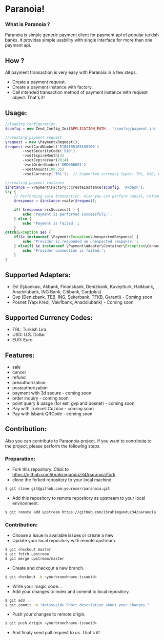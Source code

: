 # Paranoia!
### What is Paranoia ?
Paranoia is simple generic payment client for payment api of popular turkish banks. It provides simple usability 
with single interface for more than one payment api.

## How ?
All payment transaction is very easy with Paranoia in a few steps.
- Create a payment request.
- Create a payment instance with factory.
- Call intended transaction method of payment instance with request object.
That's it!

## Usage:
```php
//loading configuration.
$config = new Zend_Config_Ini(APPLICATION_PATH . '/config/payment.ini', APPLICATION_ENV);

//creating payment request.
$request = new \Payment\Request();
$request->setCardNumber('5105105105105100')
        ->setSecurityCode('510')
        ->setExpireMonth(3)
        ->setExpireYear(2014)
        ->setOrderNumber('ORD000001')
        ->setAmount(100.35)
        ->setCurrency('TRL');  // Supported currency types: TRL, USD, EUR

//creating payment instance
$instance = \Payment\Factory::createInstance($config, 'Akbank');
try {
    // Performing sale transaction. Also you can perform cancel, refund and inquiry transaction.
    $response = $instance->sale($request);

    if( $response->isSuccess() ) {
        echo 'Payment is performed successfuly.';   
    } else {
        echo 'Payment is failed.';
    }
catch(Exception $e) {
    if($e instanceof \Payment\Exception\UnexpectedResponse) {
        echo 'Provider is responded an unexpected response.';
    } elseif( $e instanceof \Payment\Adapter\Container\Exception\ConnectionFailed ) {
        echo 'Provider connection is failed.';
    }
}
```

## Supported Adapters:
- Est (İşbankası, Akbank, Finansbank, Denizbank, Kuveytturk, Halkbank, Anadolubank, ING Bank, Citibank, Cardplus)
- Gvp (Denizbank, TEB, ING, Şekerbank, TFKB, Garanti)  - Coming soon
- Posnet  (Yapı Kredi, Vakıfbank, Anadolubank) - Coming soon

## Supported Currency Codes:
- TRL: Turkish Lira
- USD: U.S. Dollar
- EUR: Euro

## Features:
- sale
- cancel
- refund
- preauthorization
- postauthorization
- payment with 3d secure - coming soon
- order inquiry - coming soon
- point query & usage (for est, gvp and posnet) - coming soon
- Pay with Turkcell Cuzdan - coming soon
- Pay with Isbank QRCode - coming soon

## Contribution:
Also you can contribute to Paraonoia project. If you want to contribute to the project, please perform the following
steps:
### Preparation:
- Fork this repository. Click to
  https://github.com/ibrahimgunduz34/paranoia/fork
- clone the forked repository to your local machine.  

```sh
$ git clone git@github.com:youruser/paranoia.git
```

- Add this repository to remote repository as upstream to your local environment.  

```sh
$ git remote add upstream https://github.com/ibrahimgunduz34/paranoia
```

### Contribution:
- Choose a issue in available issues or create a new
- Update your local repository with remote upstream.  

```sh
$ git checkout master
$ git fetch upstream
$ git merge upstream/master
```

- Create and checkout a new branch.  

```sh
$ git checkout -b <yourbranchname-issueid>
```

- Write your magic code...
- Add your changes to index and commit to local repository.  

```sh
$ git add .
$ git commit -m "#<issueid> Short description about your changes."
```

- Push your changes to remote origin.  

```sh
$ git push origin <yourbranchname-issueid>
```

- And finaly send pull request to us. That's it!  

